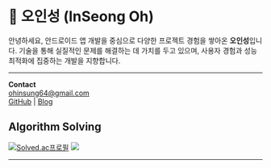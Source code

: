 # 👋 오인성 (InSeong Oh)

안녕하세요, 안드로이드 앱 개발을 중심으로 다양한 프로젝트 경험을 쌓아온 **오인성**입니다. 기술을 통해 실질적인 문제를 해결하는 데 가치를 두고 있으며, 사용자 경험과 성능 최적화에 집중하는 개발을 지향합니다.

---

**Contact**  
ohinsung64@gmail.com   
[GitHub](https://github.com/ois0886) | [Blog](https://superohinsung.tistory.com/)

## Algorithm Solving

[![Solved.ac프로필](http://mazassumnida.wtf/api/v2/generate_badge?boj=ois0886)](https://solved.ac/ois0886)
<img src="http://mazandi.herokuapp.com/api?handle=ois0886&theme=warm" />

---
